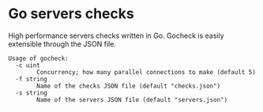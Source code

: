 # Go servers checks

High performance servers checks written in Go. Gocheck is easily extensible through the JSON file.

```
Usage of gocheck:  
  -c uint  
        Concurrency; how many parallel connections to make (default 5)  
  -f string  
        Name of the checks JSON file (default "checks.json")  
  -s string  
        Name of the servers JSON file (default "servers.json")  
```